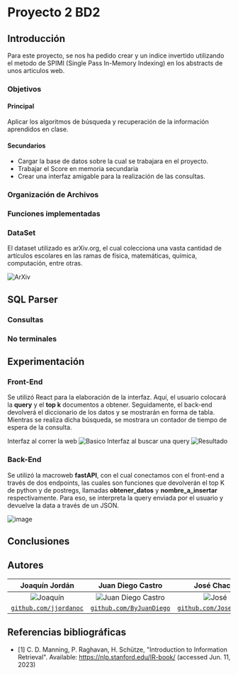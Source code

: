 # Proyecto 2 BD2

## Introducción 

Para este proyecto, se nos ha pedido crear y un indice invertido utilizando el metodo de SPIMI (Single Pass In-Memory Indexing) en los abstracts de unos articulos web.

### Objetivos
#### Principal
Aplicar los algoritmos de búsqueda y recuperación de la información aprendidos en clase.
#### Secundarios
- Cargar la base de datos sobre la cual se trabajara en el proyecto.
- Trabajar el Score en memoria secundaria 
- Crear una interfaz amigable para la realización de las consultas.


### Organización de Archivos


### Funciones implementadas


### DataSet
El dataset utilizado es arXiv.org, el cual colecciona una vasta cantidad de artículos escolares en las ramas de física, matemáticas, química, computación, entre otras.

![ArXiv](https://upload.wikimedia.org/wikipedia/commons/7/7a/ArXiv_logo_2022.png)
## SQL Parser


### Consultas

### No terminales


## Experimentación

### Front-End

Se utilizó React para la elaboración de la interfaz. Aquí, el usuario colocará la **query** y el **top k** documentos a obtener. Seguidamente, el back-end devolverá el diccionario de los datos y se mostrarán en forma de tabla. Mientras se realiza dicha búsqueda, se mostrara un contador de tiempo de espera de la consulta.

Interfaz al correr la web
![Basico](https://github.com/ByJuanDiego/db2-project-2/assets/68095284/123dd817-07f1-459f-a88f-0b2d2be7e15a)
Interfaz al buscar una query
![Resultado](https://github.com/ByJuanDiego/db2-project-2/assets/68095284/73ef163d-f437-4529-88c7-d15fa47a0b5a)

### Back-End

Se utilizó la macroweb **fastAPI**, con el cual conectamos con el front-end a través de dos endpoints, las cuales son funciones que devolverán el top K de python y de postregs, llamadas **obtener_datos** y **nombre_a_insertar** respectivamente. Para eso, se interpreta la query enviada por el usuario y devuelve la data a través de un JSON.

![image](https://github.com/ByJuanDiego/db2-project-2/assets/68095284/5e8f9356-7039-415b-80ab-ea7edf42183b)

## Conclusiones


## Autores

|                     **Joaquín Jordán**                   |                                 **Juan Diego Castro**                                 |                       **José Chachi**                     |  **Juan Diego Laredo** |
|:---------------------------------------------------------------------------------:|:-------------------------------------------------------------------------------------:|:-----------------------------------------------------------------------------------:|:----:|
|           ![Joaquín](https://avatars.githubusercontent.com/u/83974213)            |      ![Juan Diego Castro](https://avatars.githubusercontent.com/u/79115974?v=4)       |              ![José](https://avatars.githubusercontent.com/u/83974741)              | ![Juan Diego Laredo](https://avatars.githubusercontent.com/u/68095284?v=4) |                                             
| <a href="https://github.com/jjordanoc" target="_blank">`github.com/jjordanoc`</a> | <a href="https://github.com/ByJuanDiego" target="_blank">`github.com/ByJuanDiego`</a> | <a href="https://github.com/JoseChachi" target="_blank">`github.com/JoseChachi`</a> | <a href="https://github.com/DarKNeSsJuaN25" target="_blank">`github.com/DarkNeSsJuaN25`</a>|

## Referencias bibliográficas

- [1] C. D. Manning, P. Raghavan, H. Schütze, "Introduction to Information Retrieval". Available: https://nlp.stanford.edu/IR-book/ (accessed Jun. 11, 2023)
